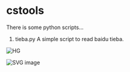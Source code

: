 # cstools
There is some python scripts...
1. tieba.py
   A simple script to  read baidu tieba.

![HG](data:image/svg+xml;base64,PHN2ZyB4bWxucz0iaHR0cDovL3d3dy53My5vcmcvMjAwMC9zdmciIHdpZHRoPSIxMDAiIGhlaWdodD0iMTAwIj4KICA8Y2lyY2xlIGN4PSI1MCIgY3k9IjUwIiByPSI1MCIgZmlsbD0icmVkIj4KICAgIDxjaXJjbGUgY3g9IjUwIiBjeT0iNTAiIGI9IjUwIiAvPgogIDwvc3ZnPgo)

<img src="data:image/svg+xml;base64,PHN2ZyB4bWxucz0iaHR0cDovL3d3dy53My5vcmcvMjAwMC9zdmciIHdpZHRoPSIxMDAiIGhlaWdodD0iMTAwIj4KICA8Y2lyY2xlIGN4PSI1MCIgY3k9IjUwIiByPSI1MCIgZmlsbD0icmVkIj4KICAgIDxjaXJjbGUgY3g9IjUwIiBjeT0iNTAiIGI9IjUwIiAvPgogIDwvc3ZnPgo=" alt="SVG image">
